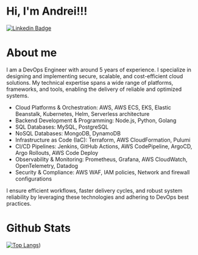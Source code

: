 # Hi, I'm Andrei!!!

[![Linkedin Badge](https://img.shields.io/badge/-LinkedIn-blue?style=flat-square&logo=Linkedin&logoColor=white&link=https://www.linkedin.com/in/fagnerpsantos/)](https://www.linkedin.com/in/andreeiruan/)


# About me

I am a DevOps Engineer with around 5 years of experience. I specialize in designing and implementing secure, scalable, and cost-efficient cloud solutions. My technical expertise spans a wide range of platforms, frameworks, and tools, enabling the delivery of reliable and optimized systems.

- Cloud Platforms & Orchestration: AWS, AWS ECS, EKS, Elastic Beanstalk, Kubernetes, Helm, Serverless architecture
- Backend Development & Programming: Node.js, Python, Golang
- SQL Databases: MySQL, PostgreSQL
- NoSQL Databases: MongoDB, DynamoDB
- Infrastructure as Code (IaC): Terraform, AWS CloudFormation, Pulumi
- CI/CD Pipelines: Jenkins, GitHub Actions,  AWS CodePipeline, ArgoCD, Argo Rollouts, AWS Code Deploy
- Observability & Monitoring: Prometheus, Grafana, AWS CloudWatch, OpenTelemetry, Datadog
- Security & Compliance: AWS WAF, IAM policies, Network and firewall configurations

I ensure efficient workflows, faster delivery cycles, and robust system reliability by leveraging these technologies and adhering to DevOps best practices.


# Github Stats
[![Top Langs](https://github-readme-stats.vercel.app/api/top-langs/?username=andreeiruan)](https://github.com/andreeiruan))
